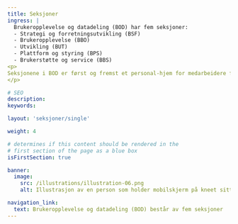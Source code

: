 ```yaml
---
title: Seksjoner
ingress: |
  Brukeropplevelse og datadeling (BOD) har fem seksjoner:
  - Strategi og forretningsutvikling (BSF) 
  - Brukeropplevelse (BBO) 
  - Utvikling (BUT) 
  - Plattform og styring (BPS) 
  - Brukerstøtte og service (BBS)
<p>
Seksjonene i BOD er først og fremst et personal-hjem for medarbeidere fra felles kompetanseområder. Seksjonene avgir ressurser(kompetanse) til leveranse-områder i og utenfor BOD som f.eks. til Digdir sine produktgrupper, prosjekter og andre små og store oppdrag/tiltak. Seksjonslederne har ansvar for å bygge opp, organisere og selvstendig-gjøre fagmiljøene på best mulig måte. 
</p>

# SEO
description:
keywords:

layout: 'seksjoner/single'

weight: 4

# determines if this content should be rendered in the
# first section of the page as a blue box
isFirstSection: true

banner:
  image:
    src: /illustrations/illustration-06.png
    alt: Illustrasjon av en person som holder mobilskjerm på kneet sitt

navigation_link:
  text: Brukeropplevelse og datadeling (BOD) består av fem seksjoner
---
```

